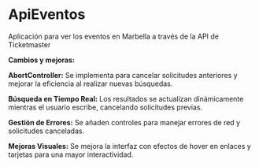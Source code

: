 # ApiEventos
Aplicación para ver los eventos en Marbella a través de la API de Ticketmaster

**Cambios y mejoras:**

**AbortController:** Se implementa para cancelar solicitudes anteriores y mejorar la eficiencia al realizar nuevas búsquedas.

**Búsqueda en Tiempo Real:** Los resultados se actualizan dinámicamente mientras el usuario escribe, cancelando solicitudes previas.

**Gestión de Errores:** Se añaden controles para manejar errores de red y solicitudes canceladas.

**Mejoras Visuales:** Se mejora la interfaz con efectos de hover en enlaces y tarjetas para una mayor interactividad.
